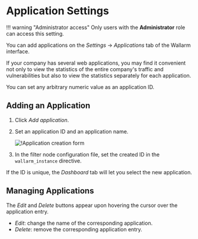 [link-configure-params]:    ../../admin-en/configure-parameters-en.md

[img-configure-app]:        ../../images/user-guides/settings/configure-app.png

# Application Settings

!!! warning "Administrator access"
    Only users with the **Administrator** role can access this setting.

You can add applications on the *Settings* → *Applications* tab of the Wallarm interface.

If your company has several web applications, you may find it convenient not only to view the statistics of the entire company's traffic and vulnerabilities but also to view the statistics separately for each application.

You can set any arbitrary numeric value as an application ID.

## Adding an Application

1. Click *Add application*.
1. Set an application ID and an application name.
    
    ![!Application creation form][img-configure-app]
    
1. In the filter node configuration file, set the created ID in the `wallarm_instance` directive.

If the ID is unique, the *Dashboard* tab will let you select the new application.

## Managing Applications

The *Edit* and *Delete* buttons appear upon hovering the cursor over the application entry.
* *Edit*: change the name of the corresponding application. 
* *Delete*: remove the corresponding application entry.
